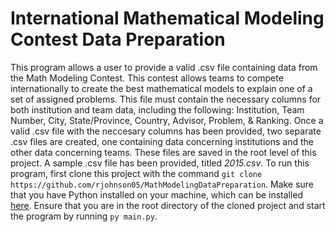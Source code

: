 # International Mathematical Modeling Contest Data Preparation

This program allows a user to provide a valid .csv file containing data from the Math Modeling Contest. This contest allows teams to compete internationally to create the best mathematical models to explain one of a
set of assigned problems. This file must contain the necessary columns for both institution and team data, including the following: Institution, Team Number, City, State/Province, Country, Advisor, Problem, & Ranking.
Once a valid .csv file with the neccesary columns has been provided, two separate .csv files are created, one containing data concerning institutions and the other data concerning teams. These files are saved in the
root level of this project. A sample .csv file has been provided, titled *2015.csv*. To run this program, first clone this project with the command `git clone https://github.com/rjohnson05/MathModelingDataPreparation`.
Make sure that you have Python installed on your machine, which can be installed [here](https://www.python.org/downloads/). Ensure that you are in the root directory of the cloned project and start the program by running `py main.py`.
